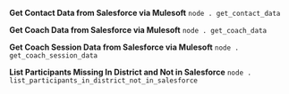 **Get Contact Data from Salesforce via Mulesoft**
`node . get_contact_data`

**Get Coach Data from Salesforce via Mulesoft**
`node . get_coach_data`

**Get Coach Session Data from Salesforce via Mulesoft**
`node . get_coach_session_data`

**List Participants Missing In District and Not in Salesforce**
`node . list_participants_in_district_not_in_salesforce`